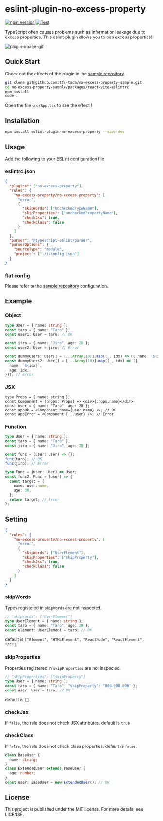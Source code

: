 # eslint-plugin-no-excess-property

[![npm version](https://badge.fury.io/js/eslint-plugin-no-excess-property.svg)](https://badge.fury.io/js/eslint-plugin-no-excess-property)
[![Test](https://github.com/tfs-tada/eslint-plugin-no-excess-property/actions/workflows/test.yaml/badge.svg)](https://github.com/tfs-tada/eslint-plugin-no-excess-property/actions/workflows/test.yaml)

TypeScript often causes problems such as information leakage due to excess properties. This eslint-plugin allows you to ban excess properties!

![plugin-image-gif](https://github.com/tfs-tada/eslint-plugin-no-excess-property/assets/74394709/4b597565-762a-422a-ad7f-753ac8f466c6)

## Quick Start

Check out the effects of the plugin in the [sample repository](https://github.com/tfs-tada/no-excess-property-sample).

```sh
git clone git@github.com:tfs-tada/no-excess-property-sample.git
cd no-excess-property-sample/packages/react-vite-eslintrc
npm install
code .
```

Open the file `src/App.tsx` to see the effect !

## Installation

```sh
npm install eslint-plugin-no-excess-property --save-dev
```

## Usage

Add the following to your ESLint configuration file

### eslintrc.json

```json
{
  "plugins": ["no-excess-property"],
  "rules": {
    "no-excess-property/no-excess-property": [
      "error",
      {
        "skipWords": ["UncheckedTypeName"],
        "skipProperties": ["uncheckedPropertyName"],
        "checkJsx": true,
        "checkClass": false
      }
    ]
  },
  "parser": "@typescript-eslint/parser",
  "parserOptions": {
    "sourceType": "module",
    "project": ["./tsconfig.json"]
  }
}
```

### flat config

Please refer to the [sample repository](https://github.com/tfs-tada/no-excess-property-sample/blob/master/packages/react-vite-flatconfig/eslint.config.js) configuration.

## Example

### Object

```typescript
type User = { name: string };
const taro = { name: "Taro" };
const user1: User = taro; // OK

const jiro = { name: "Jiro", age: 20 };
const user2: User = jiro; // Error

const dummyUsers: User[] = [...Array(10)].map((_, idx) => ({ name: `${idx}` })); // OK
const dummyUsers2: User[] = [...Array(10)].map((_, idx) => ({
  name: `${idx}`,
  age: idx,
})); // Error
```

### JSX

```tsx
type Props = { name: string };
const Component = (props: Props) => <div>{props.name}</div>;
const user = { name: "Taro", age: 20 };
const appOk = <Component name={user.name} />; // OK
const appError = <Component {...user} />; // Error
```

### Function

```ts
type User = { name: string };
const taro = { name: "Taro" };
const jiro = { name: "Jiro", age: 20 };

const func = (user: User) => {};
func(taro); // OK
func(jiro); // Error

type Func = (user: User) => User;
const func2: Func = (user) => {
  const target = {
    name: user.name,
    age: 30,
  };
  return target; // Error
};
```

## Setting

```json
{
  "rules": {
    "no-excess-property/no-excess-property": [
      "error",
      {
        "skipWords": ["UserElement"],
        "skipProperties": ["skipProperty"],
        "checkJsx": true,
        "checkClass": false
      }
    ]
  }
}
```

### skipWords

Types registered in `skipWords` are not inspected.

```ts
// "skipWords": ["UserElement"]
type UserElement = { name: string };
const taro = { name: "Taro", age: 20 };
const element: UserElement = taro; // OK
```

default is `["Element", "HTMLElement", "ReactNode", "ReactElement", "FC"]`.

### skipProperties

Properties registered in `skipProperties` are not inspected.

```ts
// "skipProperties": ["skipProperty"]
type User = { name: string };
const taro = { name: "Taro", "skipProperty": "000-000-000" };
const user: User = taro; // OK
```

default is `[]`.

### checkJsx

If `false`, the rule does not check JSX attributes. default is `true`.

### checkClass

If `false`, the rule does not check class properties. default is `false`.

```ts
class BaseUser {
  name: string;
}
class ExtendedUser extends BaseUser {
  age: number;
}
const user: BaseUser = new ExtendedUser(); // OK
```

## License

This project is published under the MIT license. For more details, see LICENSE.
